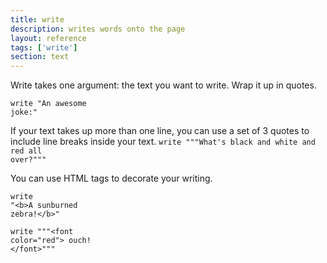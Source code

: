 ```yaml
---
title: write
description: writes words onto the page
layout: reference
tags: ['write']
section: text
---
```


Write takes one argument: the text you want to write. Wrap it up in quotes.

<code class="jumbo">write <span data-dfn="text">"An awesome joke:"</span></code>

If your text takes up more than one line, you can use a set of 3 quotes to include line breaks inside your text.
<code default class="jumbo">write """What's black and 
  white and red all over?"""</code>

You can use HTML tags to decorate your writing.

<code class="jumbo">write "<span data-dfn="start bold">&lt;b&gt;</span>A sunburned zebra!<span data-dfn="end bold">&lt;/b&gt;</span>"</code>

<code class="jumbo">write """<span data-dfn="start color">&lt;font color="red"&gt;</span>
ouch!
<span data-dfn="end color">&lt;/font&gt;"""</span></code>
